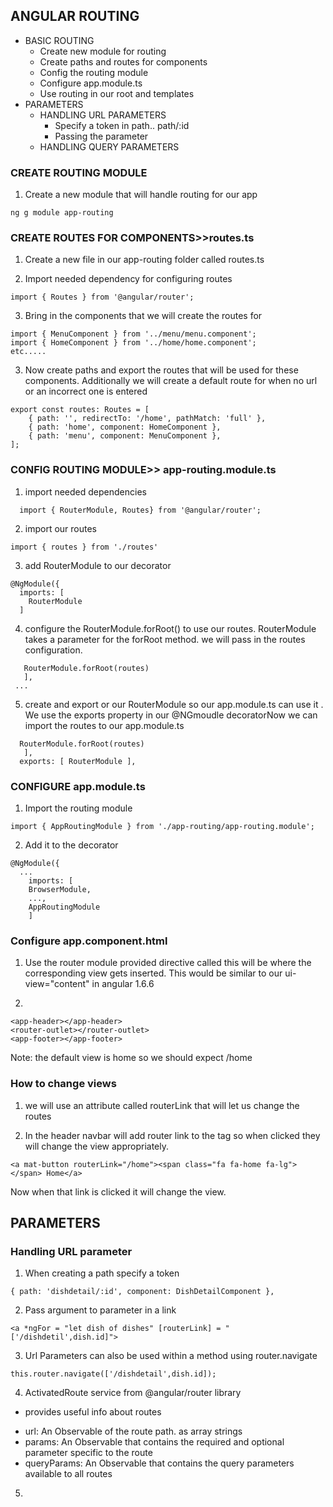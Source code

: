 ## ANGULAR ROUTING
* BASIC ROUTING
  * Create new module for routing
  * Create paths and routes for components
  * Config the routing module
  * Configure app.module.ts 
  * Use routing in our root and templates
* PARAMETERS
  * HANDLING URL PARAMETERS
    * Specify a token in path.. path/:id
    * Passing the parameter
  * HANDLING QUERY PARAMETERS
### CREATE ROUTING MODULE
1. Create a new module that will handle routing for our app
```
ng g module app-routing
```
### CREATE ROUTES FOR COMPONENTS>>routes.ts
1. Create a new file in our app-routing folder called routes.ts

2. Import needed dependency for configuring routes
```
import { Routes } from '@angular/router';
```
3. Bring in the components that we will create the routes for
```
import { MenuComponent } from '../menu/menu.component';
import { HomeComponent } from '../home/home.component';
etc.....
```
3. Now create paths and export the routes that will be used for these components. Additionally we will create a default route for when no url or an incorrect one is entered
```
export const routes: Routes = [
    { path: '', redirectTo: '/home', pathMatch: 'full' },
    { path: 'home', component: HomeComponent },
    { path: 'menu', component: MenuComponent },
];
```
### CONFIG ROUTING MODULE>> app-routing.module.ts 

1. import needed dependencies 
```
  import { RouterModule, Routes} from '@angular/router';
```
2. import our routes
```
import { routes } from './routes'
```
3. add RouterModule to our decorator 
```
@NgModule({
  imports: [
    RouterModule
  ]
```
4. configure the RouterModule.forRoot() to use our routes. RouterModule takes a parameter for the forRoot method. we will pass in the routes configuration. 
```
   RouterModule.forRoot(routes)
   ], 
 ...
```

5. create and export or our RouterModule so our app.module.ts can use it . We use the exports property in our @NGmoudle decoratorNow we can import the routes to our app.module.ts
```
  RouterModule.forRoot(routes)
   ], 
  exports: [ RouterModule ], 
```

### CONFIGURE app.module.ts
1. Import the routing module
```
import { AppRoutingModule } from './app-routing/app-routing.module';
```
2. Add it to the decorator
```
@NgModule({
  ...
    imports: [
    BrowserModule,
    ...,
    AppRoutingModule
    ]
```

### Configure app.component.html
1. Use the router module provided directive called <router-outlet> this will be where the corresponding view gets inserted. This would be similar to our ui-view="content" in angular 1.6.6

2. 
```
<app-header></app-header>
<router-outlet></router-outlet>
<app-footer></app-footer>
```
Note: the default view is home so we should expect /home

### How to change views
1. we will use an attribute called routerLink that will let us change the routes

2. In the header navbar will add router link to the <a> tag so when clicked they will change the view appropriately.
```
<a mat-button routerLink="/home"><span class="fa fa-home fa-lg"></span> Home</a>
```
Now when that link is clicked it will change the view.


## PARAMETERS 

### Handling URL parameter
1. When creating a path specify a token
```
{ path: 'dishdetail/:id', component: DishDetailComponent },
```
2. Pass argument to parameter in a link
```
<a *ngFor = "let dish of dishes" [routerLink] = "['/dishdetil',dish.id]">
```
3. Url Parameters can also be used within a method using router.navigate
```
this.router.navigate(['/dishdetail',dish.id]);
```

4. ActivatedRoute service from @angular/router library
  * provides useful info about routes
  - url: An Observable of the route path. as array strings
  - params: An Observable that contains the required and optional parameter specific to the route
  - queryParams: An Observable that contains the query parameters available to all routes

5. 
